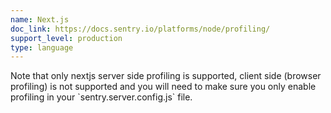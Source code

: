 ```yaml
---
name: Next.js
doc_link: https://docs.sentry.io/platforms/node/profiling/
support_level: production
type: language
---
```


<div class='alert warning'>
Note that only nextjs server side profiling is supported, client side (browser profiling) is not supported and you will need to make sure you only enable profiling in your `sentry.server.config.js` file.
</div>
